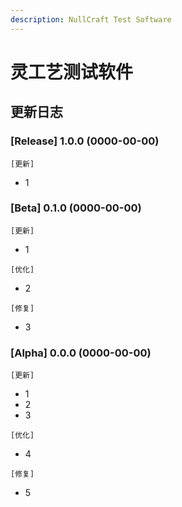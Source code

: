 ```yaml
---
description: NullCraft Test Software
---
```


# 灵工艺测试软件

## 更新日志

### \[Release] 1.0.0 (0000-00-00)

`[更新]`

* 1

### \[Beta] 0.1.0 (0000-00-00)

`[更新]`

* 1

`[优化]`

* 2

`[修复]`

* 3

### \[Alpha] 0.0.0 (0000-00-00)

`[更新]`

* 1
* 2
* 3

`[优化]`

* 4

`[修复]`

* 5
